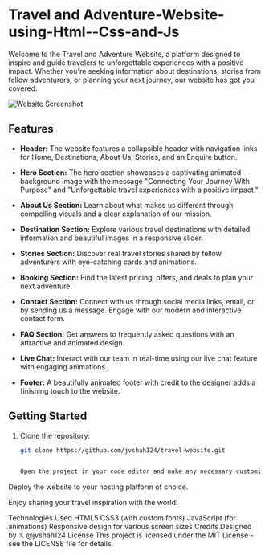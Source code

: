 # Travel and Adventure-Website-using-Html--Css-and-Js

Welcome to the Travel and Adventure Website, a platform designed to inspire and guide travelers to unforgettable experiences with a positive impact. Whether you're seeking information about destinations, stories from fellow adventurers, or planning your next journey, our website has got you covered.

![Website Screenshot](LandingPage.png)

## Features

- **Header:** The website features a collapsible header with navigation links for Home, Destinations, About Us, Stories, and an Enquire button.

- **Hero Section:** The hero section showcases a captivating animated background image with the message "Connecting Your Journey With Purpose" and "Unforgettable travel experiences with a positive impact."

- **About Us Section:** Learn about what makes us different through compelling visuals and a clear explanation of our mission.

- **Destination Section:** Explore various travel destinations with detailed information and beautiful images in a responsive slider.

- **Stories Section:** Discover real travel stories shared by fellow adventurers with eye-catching cards and animations.

- **Booking Section:** Find the latest pricing, offers, and deals to plan your next adventure.

- **Contact Section:** Connect with us through social media links, email, or by sending us a message. Engage with our modern and interactive contact form.

- **FAQ Section:** Get answers to frequently asked questions with an attractive and animated design.

- **Live Chat:** Interact with our team in real-time using our live chat feature with engaging animations.

- **Footer:** A beautifully animated footer with credit to the designer adds a finishing touch to the website.

## Getting Started

1. Clone the repository:

   ```bash
   git clone https://github.com/jvshah124/travel-website.git


   Open the project in your code editor and make any necessary customizations.

Deploy the website to your hosting platform of choice.

Enjoy sharing your travel inspiration with the world!

Technologies Used
HTML5
CSS3 (with custom fonts)
JavaScript (for animations)
Responsive design for various screen sizes
Credits
Designed by 𝕏 @jvshah124
License
This project is licensed under the MIT License - see the LICENSE file for details.
